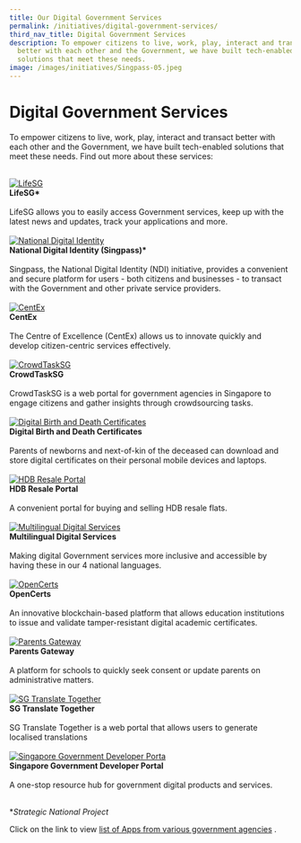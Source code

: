 ```yaml
---
title: Our Digital Government Services
permalink: /initiatives/digital-government-services/
third_nav_title: Digital Government Services
description: To empower citizens to live, work, play, interact and transact
  better with each other and the Government, we have built tech-enabled
  solutions that meet these needs.
image: /images/initiatives/Singpass-05.jpeg
---
```

# Digital Government Services

To empower citizens to live, work, play, interact and transact better with each other and the Government, we have built tech-enabled solutions that meet these needs. Find out more about these services:

<br>
<div class="row">
	
<div class="col"> 
<a href="/initiatives/strategic-national-projects/lifesg"><img src="/images/initiatives/lifesg.jpeg" alt="LifeSG"></a><br>
		<div class="header"><b>LifeSG*</b></div><br>
		<div class="para">LifeSG allows you to easily access Government services, keep up with the latest news and updates, track your applications and more.
</div>
<br>
</div>
	
<div class="col"> 
<a href="/initiatives/strategic-national-projects/national-digital-identity"><img src="/images/initiatives/Singpass-website.jpeg" alt="National Digital Identity"></a><br>
	<div class="header"><b>National Digital Identity (Singpass)*</b></div><br>
	<div class="para">Singpass, the National Digital Identity (NDI) initiative, provides a convenient and secure platform for users - both citizens and businesses - to transact with the Government and other private service providers.
</div>
<br>
</div>
	
<div class="col"> 
<a href="/initiatives/digital-government-services/centex"><img src="/images/initiatives/overview-pages/centex.png" alt="CentEx"></a><br>
     <div class="header"><b>CentEx</b></div><br>
    <div class="para">The Centre of Excellence (CentEx) allows us to innovate quickly and develop citizen-centric services effectively.
</div>
<br>
</div>

</div>

<div class="row">

<div class="col"> 
<a href="/initiatives/Digital-Government-Services/CrowdTaskSG/"><img src="/images/initiatives/Crowdtasksg-01.jpg" alt="CrowdTaskSG"></a><br>
    <div class="header"><b>CrowdTaskSG</b></div><br>
    <div class="para">CrowdTaskSG is a web portal for government agencies in Singapore to engage citizens and gather insights through crowdsourcing tasks.
</div>
<br></div>	
	
<div class="col"> 
<a href="/initiatives/Digital-Government-Services/digital-birth-and-death-certs"><img src="/images/initiatives/overview-pages/digital-birth-death-cert.jpg" alt="Digital Birth and Death Certificates"></a><br>
    <div class="header"><b>Digital Birth and Death Certificates</b></div><br>
    <div class="para">Parents of newborns and next-of-kin of the deceased can download and store digital certificates on their personal mobile devices and laptops.  
</div>
<br>
</div>

<div class="col"> 
<a href="/initiatives/digital-government-services/hdb-resale-portal"><img src="/images/initiatives/overview-pages/hdb-resale-portal.png" alt="HDB Resale Portal"></a><br>
    <div class="header"><b>HDB Resale Portal</b></div><br>
    <div class="para">A convenient portal for buying and selling HDB resale flats. 
</div>
<br>
</div>
	
</div>

<div class="row">

<div class="col"> 
<a href="/initiatives/digital-government-services/multilingual-digital-services"><img src="/images/initiatives/overview-pages/multilingual-digital-services.png" alt="Multilingual Digital Services"></a><br>
    <div class="header"><b>Multilingual Digital Services</b></div><br>
    <div class="para">Making digital Government services more inclusive and accessible by having these in our 4 national languages.
</div>
<br></div>
	
<div class="col"> 
<a href="/initiatives/digital-government-services/opencerts"><img src="/images/initiatives/overview-pages/opencerts.png" alt="OpenCerts"></a><br>
    <div class="header"><b>OpenCerts</b></div><br>
    <div class="para">An innovative blockchain-based platform that allows education institutions to issue and validate tamper-resistant digital academic certificates.
</div>
<br>
</div>

<div class="col">
<a href="/initiatives/digital-government-services/parents-gateway"><img src="/images/initiatives/overview-pages/parents-gateway.png" alt="Parents Gateway"></a><br>
    <div class="header"><b>Parents Gateway</b></div><br>
    <div class="para">A platform for schools to quickly seek consent or update parents on administrative matters.
</div>
	<br></div>
	
</div>	

<div class="row">

<div class="col">
<a href="/initiatives/Digital-Government-Services/sg-translate-together/"><img src="/images/initiatives/sgtranslate-01.jpg" alt="SG Translate Together"></a><br>
    <div class="header"><b>SG Translate Together</b></div><br>
    <div class="para">SG Translate Together is a web portal that allows users to generate localised translations
</div>
	<br></div>
	
<div class="col">
<a href="/initiatives/Digital-Government-Services/sg-govt-dev-portal/"><img src="/images/initiatives/sgdeveloperportal-01.jpg" alt="Singapore Government Developer Porta"></a><br>
    <div class="header"><b>Singapore Government Developer Portal</b></div><br>
    <div class="para">A one-stop resource hub for government digital products and services.
</div>
	<br></div>

<div class="col"></div>	
	
</div>
	
**Strategic National Project*

Click on the link to view [list of Apps from various government agencies](/community/apps-for-you) .